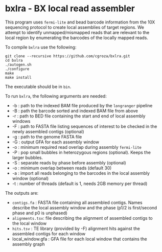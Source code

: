 # bxlra - BX local read assembler

This program uses `fermi-lite` and bead barcode information from the 10X
sequencing protocol to create local assemblies of target regions. We attempt to
identify unmapped/mismapped reads that are relevant to the local region by
enumerating the barcodes of the locally mapped reads.

To compile `bxlra` use the following:

```
git clone --recursive https://github.com/cgroza/bxlra.git
cd bxlra
./autogen.sh
./configure
make
make install
```

The executable should be in `bin`.

To run `bxlra`, the following arguments are needed:
+ -b : path to the indexed BAM file produced by the `longranger` pipeline
+ -B : path the barcode sorted and indexed BAM file from above
+ -r : path to BED file containing the start and end of local
  assembly windows
+ -F : path to FASTA file listing sequences of interest to be checked in the
  newly assembled contigs (optional)
+ -g : path to the genome FASTA file
+ -G : output GFA for each assembly window
+ -o : minimum required read overlap during assembly `fermi-lite`
+ -P : pop small bubbles in heterozygous regions (optional). Keeps the larger bubbles.
+ -S : separate reads by phase before assembly (optional)
+ -o : minimum overlap between reads (default 30)
+ -a : import all reads belonging to the barcodes in the local assembly window
  (optional)
+ -t : number of threads (default is 1, needs 2GB memory per thread)


The outputs are:
+ `contigs.fa` : FASTA file containing all assembled contigs. Names describe the
  local assembly window and the phase (p1/2 is first/second phase and p0 is
  unphased)
+ `alignments.tsv`: file describing the alignment of assembled contigs to the
  local window
+ `hits.tsv` : TE library (provided by -F) alignment hits against the assembled contigs for each window
+ local_window.gfa : GFA file for each local window that contains the assembly graph
